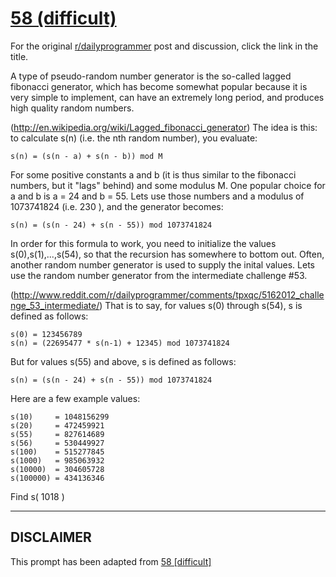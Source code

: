 # [58 (difficult)](https://www.reddit.com/r/dailyprogrammer/comments/u8jo6/5282012_challenge_58_difficult/)

For the original [r/dailyprogrammer](https://www.reddit.com/r/dailyprogrammer/) post and discussion, click the link in the title.

A type of pseudo-random number generator is the so-called lagged fibonacci generator, which has become somewhat popular because it is very simple to implement, can have an extremely long period, and produces high quality random numbers.

(http://en.wikipedia.org/wiki/Lagged_fibonacci_generator)
The idea is this: to calculate s(n) (i.e. the nth random number), you evaluate:


```
s(n) = (s(n - a) + s(n - b)) mod M
```
For some positive constants a and b (it is thus similar to the fibonacci numbers, but it "lags" behind) and some modulus M. One popular choice for a and b is a = 24 and b = 55. Lets use those numbers and a modulus of 1073741824 (i.e. 230 ), and the generator becomes:


```
s(n) = (s(n - 24) + s(n - 55)) mod 1073741824
```
In order for this formula to work, you need to initialize the values s(0),s(1),...,s(54), so that the recursion has somewhere to bottom out. Often, another random number generator is used to supply the inital values. Lets use the random number generator from the intermediate challenge #53.

(http://www.reddit.com/r/dailyprogrammer/comments/tpxqc/5162012_challenge_53_intermediate/)
That is to say, for values s(0) through s(54), s is defined as follows:


```
s(0) = 123456789
s(n) = (22695477 * s(n-1) + 12345) mod 1073741824
```
But for values s(55) and above, s is defined as follows:


```
s(n) = (s(n - 24) + s(n - 55)) mod 1073741824
```
Here are a few example values:


```
s(10)     = 1048156299
s(20)     = 472459921
s(55)     = 827614689
s(56)     = 530449927
s(100)    = 515277845
s(1000)   = 985063932
s(10000)  = 304605728
s(100000) = 434136346
```
Find s( 1018 )


----
## **DISCLAIMER**
This prompt has been adapted from [58 [difficult]](https://www.reddit.com/r/dailyprogrammer/comments/u8jo6/5282012_challenge_58_difficult/
)
